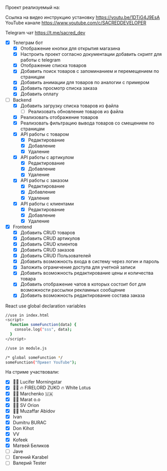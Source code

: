 Проект реализуемый на:

Ссылка на видео инструкцию установку https://youtu.be/1DTiG4J9EsA
YouTube канале https://www.youtube.com/c/SACREDDEVELOPER

Telegram чат https://t.me/sacred_dev

- [x] Телеграм бот
  - [x] Отображение кнопки для открытия магазина
  - [x] Настроить проект согласно документации добавить скрипт для работы с telegram
  - [x] Отображение списка товаров
  - [x] Добавить поиск товаров с запоминанием и перемещением по страницам
  - [x] Добавить анимации для товаров по аналогии с примером
  - [x] Добавить просмотр списка заказа
  - [x] Добавить оплату
- [ ] Backend
  - [x] Добавить загрузку списка товаров из файла
    - [ ] Реализовать обновление товаров из файла
  - [x] Реализовать отображение товаров
  - [x] Реализовать фильтрацию вывода товаров со смещением по страницам
  - [x] API работы с товаром
    - [x] Редактирование
    - [x] Добавление
    - [x] Удаление
  - [x] API работы с артикулом
    - [x] Редактирование
    - [x] Добавление
    - [x] Удаление
  - [x] API работы с заказом
    - [x] Редактирование
    - [x] Добавление
    - [x] Удаление
  - [x] API работы с клиентами
    - [x] Редактирование
    - [x] Добавление
    - [x] Удаление
- [x] Frontend
  - [x] Добавить CRUD товаров
  - [x] Добавить CRUD артикулов
  - [x] Добавить CRUD клиентов
  - [x] Добавить CRUD заказов
  - [x] Добавить CRUD Пользователей
  - [x] Добавить возможность входа в систему через логин и пароль
  - [x] Заложить ограничение доступа для учетной записи
  - [x] Добавить возможность редактирование цены и количества товара
  - [x] Добавить отображение чатов в которых состоит бот для возможности рассылки рекламных сообщение
  - [x] Добавить возможность редактирование состава заказа

React use global declaration variables

```sh
//use in index.html
<script>
  function someFunction(data) {
    console.log("sss", data);
  }
</script>

//use in module.js

/* global someFunction */
someFunction("Привет YouTube");
```

На стриме участвовали:

- [x] 🍒🍒 Lucifer Morningstar
- [x] 🍌🍌 🔥 FIRELORD ZUKO 🔥 White Lotus
- [x] 🥠🥠 Marchenko 🇺🇦
- [x] 🍎🍎 Marat o.o
- [x] 🍻🍻 SV Orion
- [x] 🍊🍊 Muzaffar Abidov
- [x] Ivan
- [x] Dumitru BURAC
- [x] Don Kihot
- [x] VV
- [x] Kofeek
- [x] Матвей Беликов
- [ ] Jave
- [ ] Евгений Karabel
- [ ] Валерий Tester
